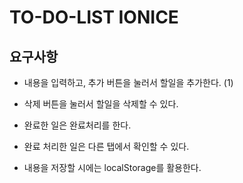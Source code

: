 # TO-DO-LIST IONICE

## 요구사항

- 내용을 입력하고, 추가 버튼을 눌러서 할일을 추가한다. (1)

- 삭제 버튼을 눌러서 할일을 삭제할 수 있다.

- 완료한 일은 완료처리를 한다.

- 완료 처리한 일은 다른 탭에서 확인할 수 있다.

- 내용을 저장할 시에는 localStorage를 활용한다.

